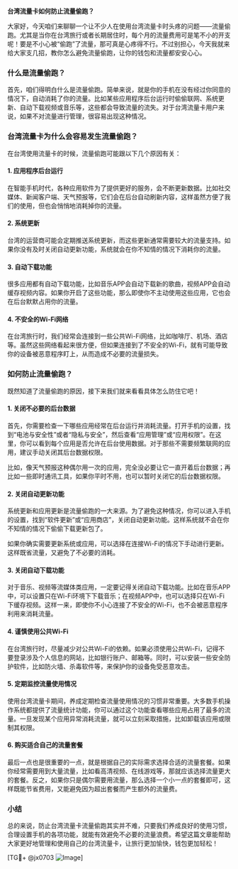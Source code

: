 **台湾流量卡如何防止流量偷跑？**

大家好，今天咱们来聊聊一个让不少人在使用台湾流量卡时头疼的问题——流量偷跑。尤其是当你在台湾旅行或者长期居住时，每个月的流量费用可是笔不小的开支呢！要是不小心被“偷跑”了流量，那可真是心疼得不行。不过别担心，今天我就来给大家支几招，教你怎么避免流量偷跑，让你的钱包和流量都安安心心。

### 什么是流量偷跑？

首先，咱们得明白什么是流量偷跑。简单来说，就是你的手机在没有经过你同意的情况下，自动消耗了你的流量。比如某些应用程序后台运行时偷偷联网、系统更新、自动下载视频或音乐等，这些都会导致流量的流失。对于台湾流量卡用户来说，如果不对流量进行管理，很容易出现这种情况。

### 台湾流量卡为什么会容易发生流量偷跑？

在台湾使用流量卡的时候，流量偷跑可能跟以下几个原因有关：

#### 1. **应用程序后台运行**
   在智能手机时代，各种应用软件为了提供更好的服务，会不断更新数据。比如社交媒体、新闻客户端、天气预报等，它们会在后台自动刷新内容，这样虽然方便了我们的使用，但也会悄悄地消耗掉你的流量。

#### 2. **系统更新**
   台湾的运营商可能会定期推送系统更新，而这些更新通常需要较大的流量支持。如果你没有及时关闭自动更新功能，系统就会在你不知情的情况下消耗你的流量。

#### 3. **自动下载功能**
   很多应用都有自动下载功能，比如音乐APP会自动下载新的歌曲，视频APP会自动缓存视频内容。如果你开启了这些功能，那么即使你不主动使用这些应用，它也会在后台默默占用你的流量。

#### 4. **不安全的Wi-Fi网络**
   在台湾旅行时，我们经常会连接到一些公共Wi-Fi网络，比如咖啡厅、机场、酒店等。虽然这些网络看起来很方便，但如果连接到了不安全的Wi-Fi，就有可能导致你的设备被恶意程序盯上，从而造成不必要的流量损失。

### 如何防止流量偷跑？

既然知道了流量偷跑的原因，接下来我们就来看看具体怎么防住它吧！

#### 1. **关闭不必要的后台数据**
   首先，你需要检查一下哪些应用经常在后台运行并消耗流量。打开手机的设置，找到“电池与安全性”或者“隐私与安全”，然后查看“应用管理”或“应用权限”。在这里，你可以看到每个应用是否允许在后台使用数据。对于那些不需要频繁联网的应用，建议手动关闭其后台数据权限。

   比如，像天气预报这种偶尔用一次的应用，完全没必要让它一直开着后台数据；再比如一些即时通讯工具，如果你平时不用，也可以暂时关闭它的后台数据权限。

#### 2. **关闭自动更新功能**
   系统更新和应用更新是流量偷跑的一大来源。为了避免这种情况，你可以进入手机的设置，找到“软件更新”或“应用商店”，关闭自动更新功能。这样系统就不会在你不知情的情况下偷偷下载更新包了。

   如果你确实需要更新系统或应用，可以选择在连接Wi-Fi的情况下手动进行更新。这样既省流量，又避免了不必要的消耗。

#### 3. **关闭自动下载功能**
   对于音乐、视频等流媒体类应用，一定要记得关闭自动下载功能。比如在音乐APP中，可以设置只在Wi-Fi环境下下载音乐；在视频APP中，也可以选择只在Wi-Fi下缓存视频。这样一来，即使你不小心连接了不安全的Wi-Fi，也不会被恶意程序利用来消耗流量。

#### 4. **谨慎使用公共Wi-Fi**
   在台湾旅行时，尽量减少对公共Wi-Fi的依赖。如果必须使用公共Wi-Fi，记得不要登录涉及个人信息的网站，比如银行账户、邮箱等。同时，可以安装一些安全防护软件，比如防火墙、杀毒软件等，来保护你的设备免受恶意攻击。

#### 5. **定期监控流量使用情况**
   使用台湾流量卡期间，养成定期检查流量使用情况的习惯非常重要。大多数手机操作系统都提供了流量统计功能，你可以通过这个功能查看哪些应用占用了最多的流量。一旦发现某个应用异常消耗流量，就可以立刻采取措施，比如卸载该应用或限制其权限。

#### 6. **购买适合自己的流量套餐**
   最后一点也是很重要的一点，就是根据自己的实际需求选择合适的流量套餐。如果你经常需要用到大量流量，比如看高清视频、在线游戏等，那就应该选择流量更大的套餐。反之，如果你只是偶尔需要用流量，那么选择一个小一点的套餐即可，这样既能节省费用，又能避免因为超出套餐而产生额外的流量费。

### 小结

总的来说，防止台湾流量卡流量偷跑其实并不难，只要我们养成良好的使用习惯，合理设置手机的各项功能，就能有效避免不必要的流量浪费。希望这篇文章能帮助大家更好地管理和使用自己的台湾流量卡，让旅行更加愉快，钱包更加轻松！

[TG💪+ @jx0703 ![Image](https://github.com/user-attachments/assets/dbca1d08-cadb-493c-b0ec-ad6f7a83f270)]